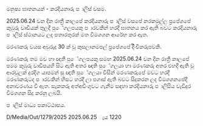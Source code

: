 මනුෂ්‍ය ඝාතනයක් - කරදියනාරු ප ාලිස් වසම.

2025.06.24 වන දින රාත්‍රී කාලපේ කරදියනාරු ප ාලිස් වසපේ නරකමුල්ල ප්‍රපේශපේ කුඹුරු වාඩියක් තුලදී පුේගලපයකු ප ාරවකින් හරදී ඝාතනය කර ඇති බවට කරදියනාරු ප ාලිස් ස්ථානයට ලද පතාරතුරක් මත විමශශන ආරේභ කර ඇත.

මරණකරු වයස අවුරුදු 30 ක් වූ කුසලානමපල් ප්‍රපේශපේ දිිංචිකරුපවකි.

මරණකරු තම මව හා ඥාතී පුේගලපයකු සමඟ 2025.06.24 වන දින රාත්‍රී කාලපේ පමම කුඹුරු වාඩිපයහි සිට ඇති අතර ඥාති පුේගලයා හා මරණකරු අතර එහදී ඇති වූ ආරවුලක් දුරදිග යාපමන් සු ඥාති පුේගලයා විසින් මරණකරුපේ මවට හරදී මරණකරුටද ප ාරවකින් හිසට හරදී ලා පගාස් ඇති බවට සිදුකරන ලද විමශශනපේදී අනාවරණය වී ඇත. සැකකරු අත්අඩිංගුවට ගැනීම සඳහා කරදියනාරු ප ාලිසිය වැඩිදුර විමශශන සිදු කරනු ලබයි.

ප ාලිස් මාධ්‍ය පකාට්ඨාසය.

D/Media/Out/1279/2025 2025.06.25 ැය 1220